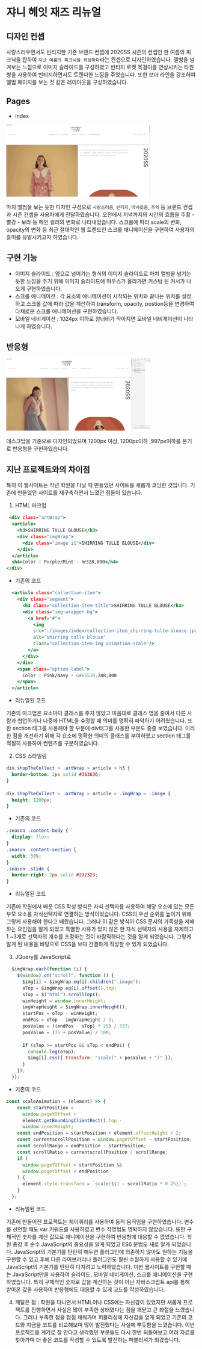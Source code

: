 # 쟈니 헤잇 재즈 리뉴얼

## 디자인 컨셉

사랑스러우면서도 빈티지한 기존 브랜드 컨셉에 2020SS 시즌의 컨셉인 한 여름의 피크닉을 합하여 `지난 여름의 피크닉을 회상하다`라는 컨셉으로 디자인하였습니다. 앨범을 넘겨보는 느낌으로 이미지 슬라이드를 구성하였고 빈티지 로켓 목걸이를 연상시키는 타원형을 사용하여 빈티지하면서도 트렌디한 느낌을 주었습니다. 또한 보더 라인을 강조하여 앨범 페이지를 보는 것 같은 레이아웃을 구성하였습니다.

## Pages

- index

![쟈니 헤잇 재즈 인덱스 페이지 gif](./images/README/johnny-hates-jazz_index.gif "쟈니 헤잇 재즈 인덱스 페이지")

마치 앨범을 보는 듯한 디자인 구성으로 `사랑스러움`, `빈티지`, `따사로움`, `추억` 등 브랜드 컨셉과 시즌 컨셉을 사용자에게 전달하였습니다. 오전에서 저녁까지의 시간의 흐름을 주황 - 빨강 - 보라 등 메인 컬러의 변화로 나타내었습니다. 스크롤에 따라 scale의 변화, opacity의 변화 등 최근 절대적인 웹 트렌드인 스크롤 애니메이션을 구현하여 사용자의 흥미를 유발시키고자 하였습니다.

## 구현 기능

- 이미지 슬라이드 : 옆으로 넘어가는 형식의 이미지 슬라이드로 마치 앨범을 넘기는 듯한 느낌을 주기 위해 이미지 슬라이드에 마우스가 올라가면 커스텀 된 커서가 나오게 구현하였습니다.
- 스크롤 애니메이션 : 각 요소의 애니메이션이 시작되는 위치와 끝나는 위치를 설정하고 스크롤 값에 따라 값을 계산하여 transform, opacity, postion등을 변경하여 다채로운 스크롤 애니메이션을 구현하였습니다.
- 모바일 네비게이션 : 1024px 이하로 창너비가 작아지면 모바일 네비게이션이 나타나게 하였습니다.

## 반응형

![쟈니 헤잇 재즈 미디어 쿼리 gif](./images/README/johnny-hates-jazz_media-query.gif "쟈니 헤잇 재즈 미디어 쿼리")

데스크탑을 기준으로 디자인되었으며 1200px 이상, 1200px이하 ,997px이하를 분기로 반응형을 구현하였습니다.

## 지난 프로젝트와의 차이점

특히 이 웹사이트는 작년 학원을 다닐 때 만들었던 사이트를 새롭게 코딩한 것입니다. 기존에 만들었던 사이트를 재구축하면서 느꼈던 점들이 있습니다.

1. HTML 마크업

```index.html
 <div class="artWrap">
  <article>
    <h3>SHIRRING TULLE BLOUSE</h3>
    <div class="imgWrap">
      <div class="image i1">SHIRRING TULLE BLOUSE</div>
    </div>
  </article>
  <h4>Color : Purple/Mint - ￦328,000</h4>
</div>
```

- 기존의 코드

```index.html
  <article class="collection-item">
    <div class="segment">
      <h3 class="collection-item-title">SHIRRING TULLE BLOUSE</h3>
      <div class="img-wrapper bg">
        <a href="#">
          <img
          src="./images/index/collection-item_shirring-tulle-blouse.jpg"
          alt="shirring tulle blouse"
          class="collection-item-img animation-scale"/>
        </a>
      </div>
    </div>
    <span class="option-label">
      Color : Pink/Navy - &#65510;248,000
    </span>
  </article>
```

- 리뉴얼된 코드

기존의 마크업은 요소마다 클래스를 주지 않았고 마음대로 클래스 명을 줄여서 다른 사람과 협업하거나 나중에 HTML을 수정할 때 의미를 명확히 파악하기 어려웠습니다. 또한 section 태그를 사용해야 할 부분에 div태그를 사용한 부분도 종종 보였습니다. 이러한 점을 개선하기 위해 각 요소에 명확한 의미의 클래스를 부여하였고 section 태그를 적절히 사용하여 컨텐츠를 구분하였습니다.

2. CSS 스타일링

```index.css
div.shopTheCollect > .artWrap > article > h3 {
  border-bottom: 2px solid #363636;
}

div.shopTheCollect > .artWrap > article > .imgWrap > .image {
  height: 1200px;
}
```

- 기존의 코드

```index.css
.season .content-body {
  display: flex;
}
.season .content-section {
  width: 50%;
}
.season .slide {
  border-right: 2px solid #232323;
}
```

- 리뉴얼된 코드

기존에 학원에서 배운 CSS 작성 방식은 자식 선택자를 사용하여 해당 요소에 있는 모든 부모 요소를 자식선택자로 연결하는 방식이었습니다. CSS의 우선 순위를 높이기 위해 그렇게 사용해야 한다고 배웠습니다. 그러나 이 같은 방식아 CSS 문서의 가독성을 저해하는 요인임을 알게 되었고 특별한 사유가 있지 않은 한 자식 선택자의 사용을 자제하고 1 ~3개로 선택자의 개수를 조정하는 것이 바람직하다는 것을 알게 되었습니다. 그렇게 알게 된 내용을 바탕으로 CSS을 보다 간결하게 작성할 수 있게 되었습니다.

3. JQuery를 JavaScript로

```index.js
  $imgWrap.each(function (i) {
    $(window).on("scroll", function () {
      $img[i] = $imgWrap.eq(i).children(".image");
      oTop = $imgWrap.eq(i).offset().top;
      sTop = $("html").scrollTop();
      winHeight = window.innerHeight;
      imgWrapHeight = $imgWrap.innerHeight();
      startPos = oTop - winHeight;
      endPos = oTop - imgWrapHeight / 2;
      posValue = ((endPos - sTop) * 25) / 337;
      posValue = (75 + posValue) / 100;

      if (sTop >= startPos && sTop < endPos) {
        console.log(oTop);
        $img[i].css({ transform: "scale(" + posValue + ")" });
      }
    });
  });
```

- 기존의 코드

```index.js
const scaleAnimation = (element) => {
    const startPosition =
      window.pageYOffset +
      element.getBoundingClientRect().top -
      window.innerHeight;
    const endPosition = startPosition + element.offsetHeight / 2;
    const currentscrollPosition = window.pageYOffset - startPosition;
    const scrollRange = endPosition - startPosition;
    const scrollRatio = currentscrollPosition / scrollRange;
    if (
      window.pageYOffset > startPosition &&
      window.pageYOffset < endPosition
    ) {
      element.style.transform = `scale(${1 - scrollRatio * 0.25})`;
    }
  };
```

- 리뉴얼된 코드

기존에 만들어진 프로젝트는 제이쿼리를 사용하여 동적 움직임을 구현하였습니다. 변수를 선언할 때도 var 키워드를 사용하였고 변수 작명법도 명확하지 않았습니다. 또한 구체적인 숫자를 계산 값으로 애니메이션을 구현하여 반응형에 대응할 수 없었습니다. 학원 종강 후 순수 JavaScript의 중요성을 알게 되었고 ES6 문법도 새로 알게 되었습니다. JavaScript의 기본기를 탄탄히 해두면 플러그인에 의존하지 않아도 원하는 기능을 구현할 수 있고 후에 다른 라이브러리나 플러그인도 훨씬 수월하게 사용할 수 있기에 JavaScript의 기본기를 탄탄히 다지려고 노력하였습니다. 이번 웹사이트를 구현할 때는 JavaScript만을 사용하여 슬라이드, 모바일 네비게이션, 스크롤 애니메이션을 구현하였습니다. 특히 구체적인 숫자로 값을 계산하는 것이 아닌 자바스크립트 api를 통해 받아온 값을 사용하여 반응형에도 대응할 수 있게 코드를 작성하였습니다.

4. 깨달은 점 : 학원을 다니면서 HTML이나 CSS에는 자신감이 있었지만 새롭게 프로젝트를 진행하면서 사실은 많이 부족한 상태였다는 점을 깨닫고 큰 좌절을 느꼈습니다. 그러나 부족한 점을 점점 채워가며 퍼블리싱에 자신감을 얻게 되었고 기존의 코드와 지금을 코드를 비교해보며 많이 발전했다는 사실에 뿌듯함을 느꼈습니다. 이번 프로젝트를 계기로 잘 안다고 생각했던 부분들도 다시 한번 되돌아보고 여러 자료를 찾아가며 더 좋은 코드를 작성할 수 있도록 발전하는 퍼블리셔가 되겠습니다.

